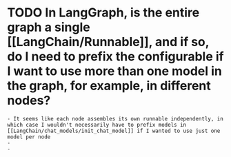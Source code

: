# TODO In LangGraph, is the entire graph a single [[LangChain/Runnable]], and if so, do I need to prefix the configurable if I want to use more than one model in the graph, for example, in different nodes?
	- It seems like each node assembles its own runnable independently, in which case I wouldn't necessarily have to prefix models in [[LangChain/chat_models/init_chat_model]] if I wanted to use just one model per node
	-
	-